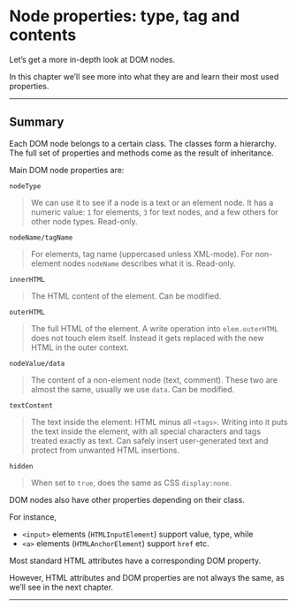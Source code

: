 # **Node properties: type, tag and contents**

Let’s get a more in-depth look at DOM nodes.

In this chapter we’ll see more into what they are and learn their most used properties.

---

## **Summary**

Each DOM node belongs to a certain class. The classes form a hierarchy. The full set of properties and methods come as the result of inheritance.

Main DOM node properties are:

`nodeType`
> We can use it to see if a node is a text or an element node. It has a numeric value: `1` for elements, `3` for text nodes, and a few others for other node types. Read-only.

`nodeName/tagName`
> For elements, tag name (uppercased unless XML-mode). For non-element nodes `nodeName` describes what it is. Read-only.

`innerHTML`
> The HTML content of the element. Can be modified.

`outerHTML`
> The full HTML of the element. A write operation into `elem.outerHTML` does not touch elem itself. Instead it gets replaced with the new HTML in the outer context.

`nodeValue/data`
> The content of a non-element node (text, comment). These two are almost the same, usually we use `data`. Can be modified.

`textContent`
> The text inside the element: HTML minus all `<tags>`. Writing into it puts the text inside the element, with all special characters and tags treated exactly as text. Can safely insert user-generated text and protect from unwanted HTML insertions.

`hidden`

> When set to `true`, does the same as CSS `display:none`.

DOM nodes also have other properties depending on their class. 

For instance, 
- `<input>` elements (`HTMLInputElement`) support value, type, while
- `<a>` elements (`HTMLAnchorElement`) support `href` etc. 

Most standard HTML attributes have a corresponding DOM property.

However, HTML attributes and DOM properties are not always the same, as we’ll see in the next chapter.

---